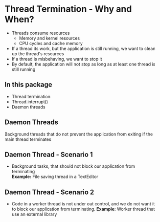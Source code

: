 # Thread Termination - Why and When?

- Threads consume resources
  - Memory and kernel resources
  - CPU cycles and cache memory
- If a thread its work, but the application is still running, we want to clean up the thread's resources
- If a thread is misbehaving, we want to stop it
- By default, the application will not stop as long as at least one thread is still running

## In this package
- Thread termination
- Thread.interrupt()
- Daemon threads

## Daemon Threads
Background threads that do not prevent the application from exiting if the main thread terminates

## Daemon Thread - Scenario 1
- Background tasks, that should not block our application from terminating <br/>
**Example:** File saving thread in a TextEditor
## Daemon Thread - Scenario 2
- Code in a worker thread is not under out control, and we do not want it to block our application from terminating.
**Example:** Worker thread that use an external library